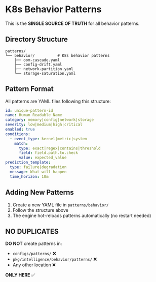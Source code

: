 # K8s Behavior Patterns

This is the **SINGLE SOURCE OF TRUTH** for all behavior patterns.

## Directory Structure

```
patterns/
└── behavior/          # K8s behavior patterns
    ├── oom-cascade.yaml
    ├── config-drift.yaml
    ├── network-partition.yaml
    └── storage-saturation.yaml
```

## Pattern Format

All patterns are YAML files following this structure:

```yaml
id: unique-pattern-id
name: Human Readable Name
category: memory|config|network|storage
severity: low|medium|high|critical
enabled: true
conditions:
  - event_type: kernel|metric|system
    match:
      type: exact|regex|contains|threshold
      field: field.path.to.check
      value: expected_value
prediction_template:
  type: failure|degradation
  message: What will happen
  time_horizon: 10m
```

## Adding New Patterns

1. Create a new YAML file in `patterns/behavior/`
2. Follow the structure above
3. The engine hot-reloads patterns automatically (no restart needed)

## NO DUPLICATES

**DO NOT** create patterns in:
- `configs/patterns/` ❌
- `pkg/intelligence/behavior/patterns/` ❌
- Any other location ❌

**ONLY HERE** ✅